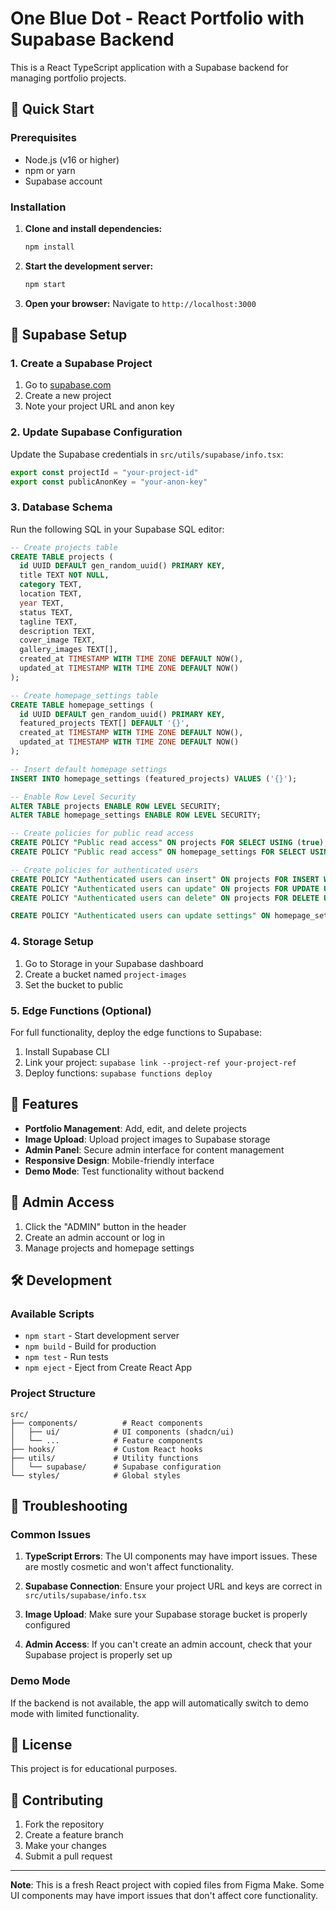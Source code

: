 # One Blue Dot - React Portfolio with Supabase Backend

This is a React TypeScript application with a Supabase backend for managing portfolio projects.

## 🚀 Quick Start

### Prerequisites
- Node.js (v16 or higher)
- npm or yarn
- Supabase account

### Installation

1. **Clone and install dependencies:**
   ```bash
   npm install
   ```

2. **Start the development server:**
   ```bash
   npm start
   ```

3. **Open your browser:**
   Navigate to `http://localhost:3000`

## 🔧 Supabase Setup

### 1. Create a Supabase Project
1. Go to [supabase.com](https://supabase.com)
2. Create a new project
3. Note your project URL and anon key

### 2. Update Supabase Configuration
Update the Supabase credentials in `src/utils/supabase/info.tsx`:
```typescript
export const projectId = "your-project-id"
export const publicAnonKey = "your-anon-key"
```

### 3. Database Schema
Run the following SQL in your Supabase SQL editor:

```sql
-- Create projects table
CREATE TABLE projects (
  id UUID DEFAULT gen_random_uuid() PRIMARY KEY,
  title TEXT NOT NULL,
  category TEXT,
  location TEXT,
  year TEXT,
  status TEXT,
  tagline TEXT,
  description TEXT,
  cover_image TEXT,
  gallery_images TEXT[],
  created_at TIMESTAMP WITH TIME ZONE DEFAULT NOW(),
  updated_at TIMESTAMP WITH TIME ZONE DEFAULT NOW()
);

-- Create homepage_settings table
CREATE TABLE homepage_settings (
  id UUID DEFAULT gen_random_uuid() PRIMARY KEY,
  featured_projects TEXT[] DEFAULT '{}',
  created_at TIMESTAMP WITH TIME ZONE DEFAULT NOW(),
  updated_at TIMESTAMP WITH TIME ZONE DEFAULT NOW()
);

-- Insert default homepage settings
INSERT INTO homepage_settings (featured_projects) VALUES ('{}');

-- Enable Row Level Security
ALTER TABLE projects ENABLE ROW LEVEL SECURITY;
ALTER TABLE homepage_settings ENABLE ROW LEVEL SECURITY;

-- Create policies for public read access
CREATE POLICY "Public read access" ON projects FOR SELECT USING (true);
CREATE POLICY "Public read access" ON homepage_settings FOR SELECT USING (true);

-- Create policies for authenticated users
CREATE POLICY "Authenticated users can insert" ON projects FOR INSERT WITH CHECK (auth.role() = 'authenticated');
CREATE POLICY "Authenticated users can update" ON projects FOR UPDATE USING (auth.role() = 'authenticated');
CREATE POLICY "Authenticated users can delete" ON projects FOR DELETE USING (auth.role() = 'authenticated');

CREATE POLICY "Authenticated users can update settings" ON homepage_settings FOR UPDATE USING (auth.role() = 'authenticated');
```

### 4. Storage Setup
1. Go to Storage in your Supabase dashboard
2. Create a bucket named `project-images`
3. Set the bucket to public

### 5. Edge Functions (Optional)
For full functionality, deploy the edge functions to Supabase:

1. Install Supabase CLI
2. Link your project: `supabase link --project-ref your-project-ref`
3. Deploy functions: `supabase functions deploy`

## 🎨 Features

- **Portfolio Management**: Add, edit, and delete projects
- **Image Upload**: Upload project images to Supabase storage
- **Admin Panel**: Secure admin interface for content management
- **Responsive Design**: Mobile-friendly interface
- **Demo Mode**: Test functionality without backend

## 🔐 Admin Access

1. Click the "ADMIN" button in the header
2. Create an admin account or log in
3. Manage projects and homepage settings

## 🛠️ Development

### Available Scripts
- `npm start` - Start development server
- `npm build` - Build for production
- `npm test` - Run tests
- `npm eject` - Eject from Create React App

### Project Structure
```
src/
├── components/          # React components
│   ├── ui/            # UI components (shadcn/ui)
│   └── ...            # Feature components
├── hooks/             # Custom React hooks
├── utils/             # Utility functions
│   └── supabase/      # Supabase configuration
└── styles/            # Global styles
```

## 🐛 Troubleshooting

### Common Issues

1. **TypeScript Errors**: The UI components may have import issues. These are mostly cosmetic and won't affect functionality.

2. **Supabase Connection**: Ensure your project URL and keys are correct in `src/utils/supabase/info.tsx`

3. **Image Upload**: Make sure your Supabase storage bucket is properly configured

4. **Admin Access**: If you can't create an admin account, check that your Supabase project is properly set up

### Demo Mode
If the backend is not available, the app will automatically switch to demo mode with limited functionality.

## 📝 License

This project is for educational purposes.

## 🤝 Contributing

1. Fork the repository
2. Create a feature branch
3. Make your changes
4. Submit a pull request

---

**Note**: This is a fresh React project with copied files from Figma Make. Some UI components may have import issues that don't affect core functionality.
